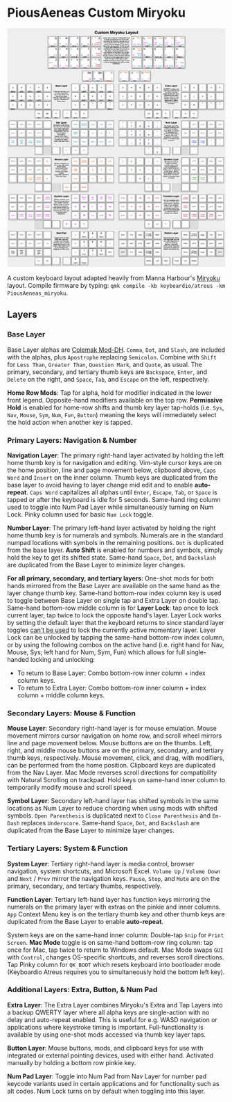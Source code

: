 # PiousAeneas Custom Miryoku

![Custom Keymap](layout/keyboard-layout-PiousAeneas-miryoku.png)

A custom keyboard layout adapted heavily from Manna Harbour's [Miryoku](https://github.com/manna-harbour/miryoku) layout. Compile firmware by typing: `qmk compile -kb keyboardio/atreus -km PiousAeneas_miryoku`.

## Layers

### Base Layer

Base Layer alphas are [Colemak Mod-DH](https://colemakmods.github.io/mod-dh/).  `Comma`, `Dot`, and `Slash`, are included with the alphas, plus `Apostrophe` replacing `Semicolon`. Combine with `Shift` for `Less Than`, `Greater Than`, `Question Mark`, and `Quote`, as usual. The primary, secondary, and tertiary thumb keys are `Backspace`, `Enter`, and `Delete` on the right, and `Space`, `Tab`, and `Escape` on the left, respectively.

**Home Row Mods**: Tap for alpha, hold for modifier indicated in the lower front legend. Opposite-hand modifiers available on the top row. **Permissive Hold** is enabled for home-row shifts and thumb key layer tap-holds (i.e. `Sys`, `Nav`, `Mouse`, `Sym`, `Num`, `Fun`, `Button`) meaning the keys will immediately select the hold action when another key is tapped.

### Primary Layers: Navigation & Number

**Navigation Layer**: The primary right-hand layer activated by holding the left home thumb key is for navigation and editing. Vim-style cursor keys are on the home position, line and page movement below, clipboard above, `Caps Word` and `Insert` on the inner column. Thumb keys are duplicated from the base layer to avoid having to layer change mid edit and to enable **auto-repeat**. `Caps Word` capitalizes all alphas until `Enter`, `Escape`, `Tab`, or `Space` is tapped or after the keyboard is idle for 5 seconds. Same-hand ring column used to toggle into Num Pad Layer while simultaneously turning on Num Lock. Pinky column used for basic `Num Lock` toggle.

**Number Layer**: The primary left-hand layer activated by holding the right home thumb key is for numerals and symbols. Numerals are in the standard numpad locations with symbols in the remaining positions. `Dot` is duplicated from the base layer. **Auto Shift** is enabled for numbers and symbols, simply hold the key to get its shifted state. Same-hand `Space`, `Dot`, and `Backslash` are duplicated from the Base Layer to minimize layer changes.

**For all primary, secondary, and tertiary layers**: One-shot mods for both hands mirrored from the Base Layer are available on the same hand as the layer change thumb key. Same-hand bottom-row index column key is used to toggle between Base Layer on single tap and Extra Layer on double tap. Same-hand bottom-row middle column is for **Layer Lock**: tap once to lock current layer, tap twice to lock the opposite hand's layer. Layer Lock works by setting the default layer that the keyboard returns to since standard layer toggles [can't be used](https://github.com/manna-harbour/miryoku/discussions/15) to lock the currently active momentary layer. Layer Lock can be unlocked by tapping the same-hand bottom-row index column, or by using the following combos on the active hand (i.e. right hand for Nav, Mouse, Sys; left hand for Num, Sym, Fun) which allows for full single-handed locking and unlocking:
- To return to Base Layer:  Combo bottom-row inner column + index column keys.
- To return to Extra Layer: Combo bottom-row inner column + index column + middle column keys.

### Secondary Layers: Mouse & Function

**Mouse Layer**: Secondary right-hand layer is for mouse emulation. Mouse movement mirrors cursor navigation on home row, and scroll wheel mirrors line and page movement below. Mouse buttons are on the thumbs. Left, right, and middle mouse buttons are on the primary, secondary, and tertiary thumb keys, respectively. Mouse movement, click, and drag, with modifiers, can be performed from the home position. Clipboard keys are duplicated from the Nav Layer. Mac Mode reverses scroll directions for compatibility with Natural Scrolling on trackpad. Hold keys on same-hand inner column to temporarily modify mouse and scroll speed.

**Symbol Layer**: Secondary left-hand layer has shifted symbols in the same locations as Num Layer to reduce chording when using mods with shifted symbols. `Open Parenthesis` is duplicated next to `Close Parenthesis` and `Em-Dash` replaces `Underscore`. Same-hand `Space`, `Dot`, and `Backslash` are duplicated from the Base Layer to minimize layer changes.

### Tertiary Layers: System & Function

**System Layer**: Tertiary right-hand layer is media control, browser navigation, system shortcuts, and Microsoft Excel. `Volume Up` / `Volume Down` and `Next` / `Prev` mirror the navigation keys. `Pause`, `Stop`, and `Mute` are on the primary, secondary, and tertiary thumbs, respectively. 

**Function Layer**: Tertiary left-hand layer has function keys mirroring the numerals on the primary layer with extras on the pinkie and inner columns. `App` Context Menu key is on the tertiary thumb key and other thumb keys are duplicated from the Base Layer to enable **auto-repeat**.

System keys are on the same-hand inner column: Double-tap `Snip` for `Print Screen`. **Mac Mode** toggle is on same-hand bottom-row ring column: tap once for Mac, tap twice to return to Windows default. Mac Mode swaps `GUI` with `Control`, changes OS-specific shortcuts, and reverses scroll directions. Tap Pinky column for `QK_BOOT` which resets keyboard into bootloader mode (Keyboardio Atreus requires you to simultaneously hold the bottom left key).

### Additional Layers: Extra, Button, & Num Pad

**Extra Layer**: The Extra Layer combines Miryoku's Extra and Tap Layers into a backup QWERTY layer where all alpha keys are single-action with no delay and auto-repeat enabled. This is useful for e.g. WASD navigation or applications where keystroke timing is important. Full-functionality is available by using one-shot mods accessed via thumb key layer taps.

**Button Layer**: Mouse buttons, mods, and clipboard keys for use with integrated or external pointing devices, used with either hand. Activated manually by holding a bottom row pinkie key.

**Num Pad Layer**: Toggle into Num Pad from Nav Layer for number pad keycode variants used in certain applications and for functionality such as alt codes. Num Lock turns on by default when toggling into this layer.